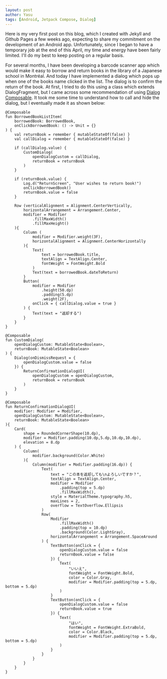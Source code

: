 ```yaml
---
layout: post
author: Yasu
tags: [Android, Jetpack Compose, Dialog]
---
```


Here is my very first post on this blog, which I created with Jekyll and Github Pages a few weeks ago, expecting to share my commitment on the development of an Android app. Unfortunately, since I began to have a temporary job at the end of this April, my time and energy have been fairly limited. I'll do my best to keep posting on a regular basis.

For several months, I have been developing a barcode scanner app which would make it easy to borrow and return books in the library of a Japanese school in Montréal. And today I have implemented a dialog which pops up when one of the books name clicked in the list. The dialog is to confirm the return of the book. At first, I tried to do this using a class which extends DialogFragment, but I came across some recommendation of using [Dialog Composable](https://developer.android.com/reference/kotlin/androidx/compose/ui/window/package-summary#Dialog(kotlin.Function0,androidx.compose.ui.window.DialogProperties,kotlin.Function0)). It took me some time to understand how to call and hide the dialog, but I eventually made it as shown below: 

```
@Composable
fun BorrowedBookListItem(
    borrowedBook: BorrowedBook,
    onClickBorrowedBook: () -> Unit = {}
) {
    val returnBook = remember { mutableStateOf(false) }
    val callDialog = remember { mutableStateOf(false) }
    
    if (callDialog.value) {
        CustomDialog(
            openDialogCustom = callDialog,
            returnBook = returnBook
        )
    }

    if (returnBook.value) {
        Log.d("ReturnScreen", "User wishes to return book!")
        onClickBorrowedBook()
        returnBook.value = false
    }

    Row (verticalAlignment = Alignment.CenterVertically,
        horizontalArrangement = Arrangement.Center,
        modifier = Modifier
            .fillMaxWidth()
            .fillMaxHeight()
    ){
        Column (
            modifier = Modifier.weight(3F),
            horizontalAlignment = Alignment.CenterHorizontally
        ){
            Text(
                text = borrowedBook.title,
                textAlign = TextAlign.Center,
                fontWeight = FontWeight.Bold
            )
            Text(text = borrowedBook.dateToReturn)
        }
        Button(
            modifier = Modifier
                .height(50.dp)
                .padding(5.dp)
                .weight(2F),
            onClick = { callDialog.value = true }
        ) {
            Text(text = "返却する")
        }
    }
}

@Composable
fun CustomDialog(
    openDialogCustom: MutableState<Boolean>,
    returnBook: MutableState<Boolean>
) {
    Dialog(onDismissRequest = {
        openDialogCustom.value = false
    }) {
        ReturnConfirmationDialogUI(
            openDialogCustom = openDialogCustom,
            returnBook = returnBook
        )
    }
}

@Composable
fun ReturnConfirmationDialogUI(
    modifier: Modifier = Modifier,
    openDialogCustom: MutableState<Boolean>,
    returnBook: MutableState<Boolean>
){
    Card(
        shape = RoundedCornerShape(10.dp),        
        modifier = Modifier.padding(10.dp,5.dp,10.dp,10.dp),
        elevation = 8.dp
    ) {
        Column(
            modifier.background(Color.White)
		){
			Column(modifier = Modifier.padding(16.dp)) {
				Text(
					text = "この本を返却しても\nよろしいですか？",
					textAlign = TextAlign.Center,
					modifier = Modifier
						.padding(top = 5.dp)
						.fillMaxWidth(),
					style = MaterialTheme.typography.h5,
					maxLines = 2,
					overflow = TextOverflow.Ellipsis
				)
				Row(
					Modifier
						.fillMaxWidth()
						.padding(top = 10.dp)
						.background(Color.LightGray),
					horizontalArrangement = Arrangement.SpaceAround
				) {
					TextButton(onClick = {
						openDialogCustom.value = false
						returnBook.value = false
					}) {
						Text(
							"いいえ",
							fontWeight = FontWeight.Bold,
							color = Color.Gray,
							modifier = Modifier.padding(top = 5.dp, bottom = 5.dp)
						)
					}
					TextButton(onClick = {
						openDialogCustom.value = false
						returnBook.value = true
					}) {
						Text(
							"はい",
							fontWeight = FontWeight.ExtraBold,
							color = Color.Black,
							modifier = Modifier.padding(top = 5.dp, bottom = 5.dp)
						)
					}
				}
			}
		}
	}
}
```